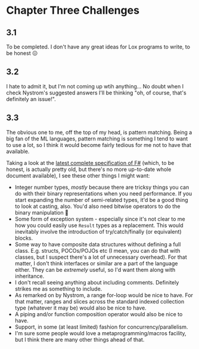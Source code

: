 # Chapter Three Challenges

## 3.1

To be completed.  I don't have any great ideas for Lox programs to write, to be honest 😖

## 3.2

I hate to admit it, but I'm not coming up wtih anything...  No doubt when I check Nystrom's suggested answers I'll be thinking "oh, of course, that's definitely an issue!".

## 3.3

The obvious one to me, off the top of my head, is pattern matching.  Being a big fan of the ML languages, pattern matching is something I tend to want to use a lot, so I think it would become fairly tedious for me not to have that available.

Taking a look at the [latest complete specification of F#](https://fsharp.org/specs/language-spec/4.1/FSharpSpec-4.1-latest.pdf) (which, to be honest, is actually pretty old, but there's no more up-to-date whole document available), I see these other things I might want:

- Integer number types, *mostly* because there are tricksy things you can do with their binary representations when you need performance.  If you start expanding the number of semi-related types, it'd be a good thing to look at casting, also.  You'd also need bitwise operators to do the binary manipulation 🤔
- Some form of exception system - especially since it's not clear to me how you could easily use `Result` types as a replacement.  This would inevitably involve the introduction of try/catch/finally (or equivalent) blocks.
- Some way to have composite data structures without defining a full class.  E.g. structs, POCOs/POJOs etc (I mean, you can do that with classes, but I suspect there's a lot of unnecessary overhead).  For that matter, I don't think interfaces or similar are a part of the language either.  They can be *extremely* useful, so I'd want them along with inheritance.
- I don't recall seeing anything about including comments.  Definitely strikes me as something to include.
- As remarked on by Nystrom, a range for-loop would be nice to have.  For that matter, ranges and slices across the standard indexed collection type (whatever it may be) would also be nice to have.
- A piping and/or function composition operator would also be nice to have.
- Support, in some (at least limited) fashion for concurrency/parallelism.
- I'm sure some people would love a metaprogramming/macros facility, but I think there are many other things ahead of that.
